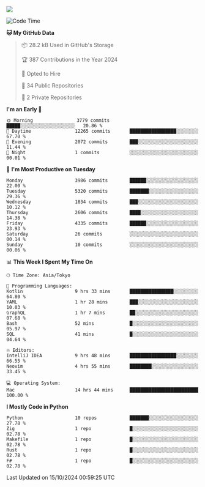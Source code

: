 ![](https://komarev.com/ghpvc/?username=kitagawa-hr)

<!--START_SECTION:waka-->
![Code Time](http://img.shields.io/badge/Code%20Time-1%2C116%20hrs%2049%20mins-blue)

**🐱 My GitHub Data** 

> 📦 28.2 kB Used in GitHub's Storage 
 > 
> 🏆 387 Contributions in the Year 2024
 > 
> 💼 Opted to Hire
 > 
> 📜 34 Public Repositories 
 > 
> 🔑 2 Private Repositories 
 > 
**I'm an Early 🐤** 

```text
🌞 Morning                3779 commits        █████░░░░░░░░░░░░░░░░░░░░   20.86 % 
🌆 Daytime                12265 commits       █████████████████░░░░░░░░   67.70 % 
🌃 Evening                2072 commits        ███░░░░░░░░░░░░░░░░░░░░░░   11.44 % 
🌙 Night                  1 commits           ░░░░░░░░░░░░░░░░░░░░░░░░░   00.01 % 
```
📅 **I'm Most Productive on Tuesday** 

```text
Monday                   3986 commits        ██████░░░░░░░░░░░░░░░░░░░   22.00 % 
Tuesday                  5320 commits        ███████░░░░░░░░░░░░░░░░░░   29.36 % 
Wednesday                1834 commits        ███░░░░░░░░░░░░░░░░░░░░░░   10.12 % 
Thursday                 2606 commits        ████░░░░░░░░░░░░░░░░░░░░░   14.38 % 
Friday                   4335 commits        ██████░░░░░░░░░░░░░░░░░░░   23.93 % 
Saturday                 26 commits          ░░░░░░░░░░░░░░░░░░░░░░░░░   00.14 % 
Sunday                   10 commits          ░░░░░░░░░░░░░░░░░░░░░░░░░   00.06 % 
```


📊 **This Week I Spent My Time On** 

```text
🕑︎ Time Zone: Asia/Tokyo

💬 Programming Languages: 
Kotlin                   9 hrs 33 mins       ████████████████░░░░░░░░░   64.80 % 
YAML                     1 hr 28 mins        ███░░░░░░░░░░░░░░░░░░░░░░   10.03 % 
GraphQL                  1 hr 7 mins         ██░░░░░░░░░░░░░░░░░░░░░░░   07.68 % 
Bash                     52 mins             █░░░░░░░░░░░░░░░░░░░░░░░░   05.97 % 
SQL                      41 mins             █░░░░░░░░░░░░░░░░░░░░░░░░   04.64 % 

🔥 Editors: 
IntelliJ IDEA            9 hrs 48 mins       █████████████████░░░░░░░░   66.55 % 
Neovim                   4 hrs 55 mins       ████████░░░░░░░░░░░░░░░░░   33.45 % 

💻 Operating System: 
Mac                      14 hrs 44 mins      █████████████████████████   100.00 % 
```

**I Mostly Code in Python** 

```text
Python                   10 repos            ███████░░░░░░░░░░░░░░░░░░   27.78 % 
Zig                      1 repo              █░░░░░░░░░░░░░░░░░░░░░░░░   02.78 % 
Makefile                 1 repo              █░░░░░░░░░░░░░░░░░░░░░░░░   02.78 % 
Rust                     1 repo              █░░░░░░░░░░░░░░░░░░░░░░░░   02.78 % 
F#                       1 repo              █░░░░░░░░░░░░░░░░░░░░░░░░   02.78 % 
```




 Last Updated on 15/10/2024 00:59:25 UTC
<!--END_SECTION:waka-->
